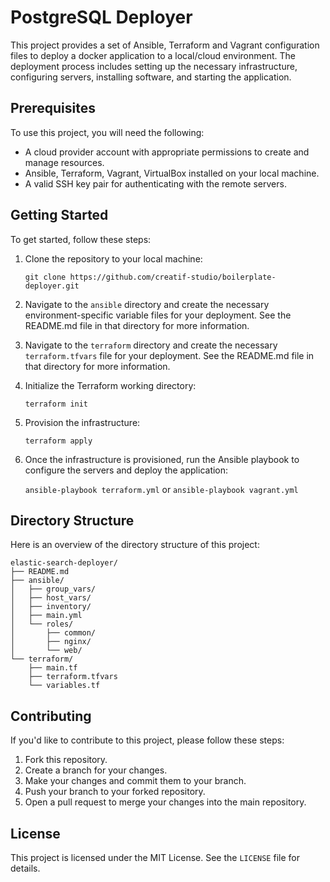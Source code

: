 # PostgreSQL Deployer

This project provides a set of Ansible, Terraform and Vagrant configuration files to deploy a docker application to a local/cloud environment. The deployment process includes setting up the necessary infrastructure, configuring servers, installing software, and starting the application.

## Prerequisites

To use this project, you will need the following:

- A cloud provider account with appropriate permissions to create and manage resources.
- Ansible, Terraform, Vagrant, VirtualBox installed on your local machine.
- A valid SSH key pair for authenticating with the remote servers.

## Getting Started

To get started, follow these steps:

1.  Clone the repository to your local machine:

    `git clone https://github.com/creatif-studio/boilerplate-deployer.git`

2.  Navigate to the `ansible` directory and create the necessary environment-specific variable files for your deployment. See the README.md file in that directory for more information.

3.  Navigate to the `terraform` directory and create the necessary `terraform.tfvars` file for your deployment. See the README.md file in that directory for more information.

4.  Initialize the Terraform working directory:

    `terraform init`

5.  Provision the infrastructure:

    `terraform apply`

6.  Once the infrastructure is provisioned, run the Ansible playbook to configure the servers and deploy the application:

    `ansible-playbook terraform.yml` or `ansible-playbook vagrant.yml`

## Directory Structure

Here is an overview of the directory structure of this project:

```
elastic-search-deployer/
├── README.md
├── ansible/
│   ├── group_vars/
│   ├── host_vars/
│   ├── inventory/
│   ├── main.yml
│   └── roles/
│       ├── common/
│       ├── nginx/
│       └── web/
└── terraform/
    ├── main.tf
    ├── terraform.tfvars
    └── variables.tf
```

## Contributing

If you'd like to contribute to this project, please follow these steps:

1.  Fork this repository.
2.  Create a branch for your changes.
3.  Make your changes and commit them to your branch.
4.  Push your branch to your forked repository.
5.  Open a pull request to merge your changes into the main repository.

## License

This project is licensed under the MIT License. See the `LICENSE` file for details.
